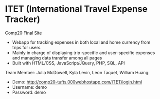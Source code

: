 # ITET (International Travel Expense Tracker)
Comp20 Final Site

* Webapp for tracking expenses in both local and home currency from trips for users
* Mainly in charge of displaying trip-specific and user-specific expenses and managing data transfer among all pages
* Built with HTML/CSS, JavaScript/JQuery, PHP, SQL, API

Team Member: Julia McDowell, Kyla Levin, Leon Taquet, William Huang

* Demo: http://comp20-tufts.000webhostapp.com/ITET/login.html 
* Username: demo                                              
* Password: demo                                              
